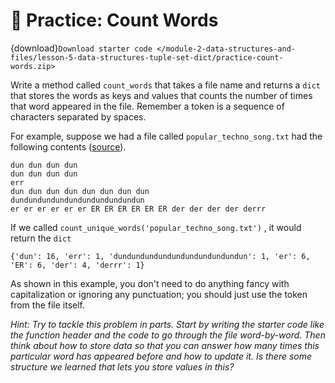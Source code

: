# 🚧 Practice: Count Words

{download}`Download starter code </module-2-data-structures-and-files/lesson-5-data-structures-tuple-set-dict/practice-count-words.zip>`

Write a method called `count_words` that takes a file name and returns a `dict` that stores the words as keys and values that counts the number of times that word appeared in the file.  Remember a token is a sequence of characters separated by spaces.  

For example, suppose we had a file called `popular_techno_song.txt` had the following contents ([source](https://answers.yahoo.com/question/index?qid=20100314111115AAz2IGy)).  

```text
dun dun dun dun
dun dun dun dun
err
dun dun dun dun dun dun dun dun
dundundundundundundundundundun
er er er er er er ER ER ER ER ER ER der der der der derrr
```

If we called `count_unique_words('popular_techno_song.txt')` , it would return the `dict`   

```text
{'dun': 16, 'err': 1, 'dundundundundundundundundundun': 1, 'er': 6, 'ER': 6, 'der': 4, 'derrr': 1}
````

As shown in this example, you don't need to do anything fancy with capitalization or ignoring any punctuation; you should just use the token from the file itself.  

*Hint: Try to tackle this problem in parts. Start by writing the starter code like the function header and the code to go through the file word-by-word. Then think about how to store data so that you can answer how many times this particular word has appeared before and how to update it. Is there some structure we learned that lets you store values in this?*   


